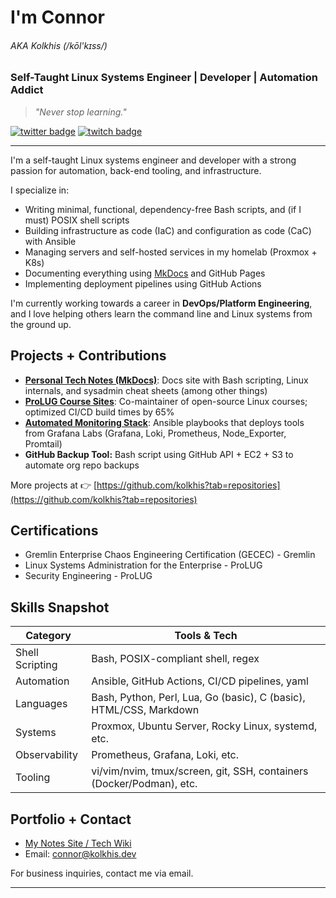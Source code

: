 # I'm Connor
###### AKA Kolkhis (/kōl'kɪss/)  
### Self-Taught Linux Systems Engineer | Developer | Automation Addict

> *"Never stop learning."*

[![twitter badge](https://img.shields.io/badge/Twitter-blue?style=for-the-badge&logo=twitter&logoColor=white)](https://twitter.com/null_kol)
[![twitch badge](https://img.shields.io/badge/Twitch-purple?style=for-the-badge&logo=twitch&logoColor=white)](https://twitch.tv/kolkhis)  

---

I'm a self-taught Linux systems engineer and developer with a strong passion for
automation, back-end tooling, and infrastructure.  

I specialize in:
- Writing minimal, functional, dependency-free Bash scripts, and (if I must) POSIX 
  shell scripts  
- Building infrastructure as code (IaC) and configuration as code (CaC) with Ansible
- Managing servers and self-hosted services in my homelab (Proxmox + K8s)
- Documenting everything using [MkDocs](https://github.com/kolkhis/tech-notes) and GitHub Pages  
- Implementing deployment pipelines using GitHub Actions

I'm currently working towards a career in **DevOps/Platform Engineering**, and I love
helping others learn the command line and Linux systems from the ground up.  


## Projects + Contributions

- [**Personal Tech Notes (MkDocs)**](https://github.com/kolkhis/tech-notes): Docs site with Bash scripting, Linux internals, and sysadmin cheat sheets (among other things)
- [**ProLUG Course Sites**](https://github.com/ProfessionalLinuxUsersGroup/lac): Co-maintainer of open-source Linux courses; optimized CI/CD build times by 65%
- [**Automated Monitoring Stack**](https://github.com/kolkhis/scripts-playbooks/tree/main/monitoring): Ansible playbooks that deploys tools from Grafana Labs (Grafana, Loki, Prometheus, Node_Exporter, Promtail)
- **GitHub Backup Tool:** Bash script using GitHub API + EC2 + S3 to automate org repo backups

More projects at 👉 [https://github.com/kolkhis?tab=repositories](https://github.com/kolkhis?tab=repositories)


## Certifications

- Gremlin Enterprise Chaos Engineering Certification (GECEC) - Gremlin
- Linux Systems Administration for the Enterprise - ProLUG
- Security Engineering - ProLUG



## Skills Snapshot

| Category | Tools & Tech
|----------|--------------
| Shell Scripting   | Bash, POSIX-compliant shell, regex
| Automation        | Ansible, GitHub Actions, CI/CD pipelines, yaml
| Languages         | Bash, Python, Perl, Lua, Go (basic), C (basic), HTML/CSS, Markdown
| Systems           | Proxmox, Ubuntu Server, Rocky Linux, systemd, etc.
| Observability     | Prometheus, Grafana, Loki, etc.
| Tooling           | vi/vim/nvim, tmux/screen, git, SSH, containers (Docker/Podman), etc.

## Portfolio + Contact

- [My Notes Site / Tech Wiki](https://docs.kolkhis.dev)
- Email: [connor@kolkhis.dev](mailto:connor@kolkhis.dev)

For business inquiries, contact me via email.  

---
